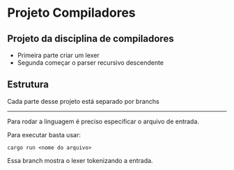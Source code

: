 # Projeto Compiladores

## Projeto da disciplina de compiladores
- Primeira parte criar um lexer
- Segunda começar o parser recursivo descendente

## Estrutura

Cada parte desse projeto está separado por branchs

---

Para rodar a linguagem é preciso especificar o arquivo de entrada.

Para executar basta usar:

`cargo run <nome do arquivo>` 

Essa branch mostra o lexer tokenizando a entrada.
